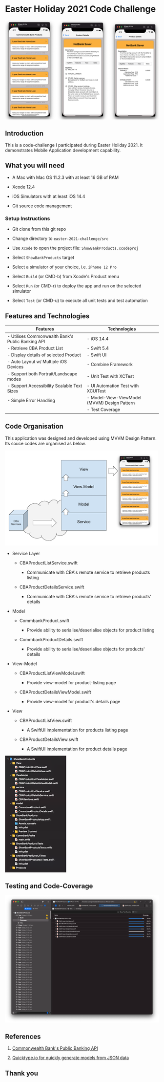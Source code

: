 # Easter Holiday 2021 Code Challenge

![](doc/res/cba-products.png)

## Introduction

This is a code-challenge I participated during Easter Holiday 2021. It demonstrates Mobile Application development capability.

## What you will need

- A Mac with Mac OS 11.2.3 with at least 16 GB of RAM

- Xcode 12.4

- iOS Simulators with at least iOS 14.4

- Git source code management 

### Setup Instructions

- Git clone from this git repo

- Change directory to `easter-2021-challenge/src`

- Use `Xcode` to open the project file: `ShowBankProducts.xcodeproj`

- Select `ShowBankProducts` target

- Select a simulator of your choice, i.e. `iPhone 12 Pro`

- Select `Build` (or CMD-b) from Xcode's Product menu

- Select `Run` (or CMD-r) to deploy the app and run on the selected simulator

- Select `Test` (or CMD-u) to execute all unit tests and test automation

## Features and Technologies

| Features | Technologies |
|----------|--------------|
| - Utilises Commonwealth Bank's Public Banking API | - iOS 14.4 |
| - Retrieve CBA Product List | - Swift 5.4 |
| - Display details of selected Product | - Swift UI |
| - Auto Layout w/ Multiple iOS Devices | - Combine Framework |
| - Support both Portrait/Landscape modes | - Unit Test with XCTest |
| - Support Accessibility Scalable Text Sizes | - UI Automation Test with XCUITest |
| - Simple Error Handling | - Model-View-ViewModel (MVVM) Design Pattern |
| | - Test Coverage |

## Code Organisation

This application was designed and developed using MVVM Design Pattern. Its souce codes are organised as below.

![](doc/res/easter-challenge-arch.png)

- Service Layer
    - CBAProductListService.swift
        - Communicate with CBA's remote service to retrieve products listing

    - CBAProductDetailsService.swift
        - Communicate with CBA's remote service to retrieve products' details

- Model
    - CommbankProduct.swift
        - Provide ability to serialise/deserialise objects for product listing

    - CommbankProductDetails.swift
        - Provide ability to serialise/deserialise objects for products' details

- View-Model
    - CBAProductListViewModel.swift
        - Provide view-model for product-listing page

    - CBAProductDetailsViewModel.swift
        - Provide view-model for product's details page

- View
    - CBAProductListView.swift
        - A SwiftUI implementation for products listing page
    
    - CBAProductDetailsView.swift
        - A SwiftUI implementation for product details page


![](doc/res/prj-structure.png)

## Testing and Code-Coverage

![](doc/res/test-coverage.png)


## References

1. [Commonwealth Bank's Public Banking API](https://www.commbank.com.au/developer/documentation/Products)

2. [Quicktype.io for quickly generate models from JSON data](https://quicktype.io)

## Thank you
